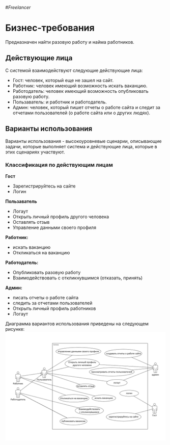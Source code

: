 #_Freelancer_

# Бизнес-требования
Предназначен найти разовую работу и найма работников.

## Действующие лица
С системой взаимодействуют следующие действующие лица:

- Гост: человек, который еще не зашел на сайт.
- Работник: человек имеющий возможность искать ваканцию.
- Работодатель: человек имеющий возможность опубликовать разовую работу.
- Пользаватель: и работник и работодатель.
- Админ: человек, который пишет отчеты о работе сайта и следит за отчетами пользователей (о работе сайта или о других людях).

## Варианты использования
Варианты использования - высокоуровневые сценарии, описывающие задачи, которые выполняет система и действующие лица, которые в этих сценариях участвуют.

### Классификация по действующим лицам

**Гост**
- Зарегистрируйтесь на сайте
- Логин

**Пользаватель**
- Логаут
- Открыть личный профиль другого человека
- Oставлять отзыв
- Управление данными своего профиля

**Работник:**
  - искать ваканцию
  - Oткликаться на ваканцию

**Работодатель:**
  - Опубликовать разовую работу
  - Взаимодействовать с откликнувшимся (отказать, принять)

**Админ:**
- писать отчеты о работе сайта
- следить за отчетами пользователей
- Открыть личный профиль работников
- Логаут


Диаграмма вариантов использования приведены на следующем рисунке:
![Alt text](usecase-1.PNG)
